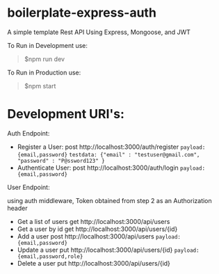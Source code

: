 # boilerplate-express-auth

A simple template Rest API Using Express, Mongoose, and JWT

To Run in Development use:

> $npm run dev

To Run in Production use:

> $npm start

# Development URI's:

Auth Endpoint:

- Register a User:
  post http://localhost:3000/auth/register
  `payload: {email,password}`
  `testdata: {"email" : "testuser@gmail.com", "password" : "P@ssword123" }`
- Authenticate User:
  post http://localhost:3000/auth/login
  `payload: {email,password}`

User Endpoint:

using auth middleware, Token obtained from step 2 as an Authorization header

- Get a list of users
  get http://localhost:3000/api/users
- Get a user by id
  get http://localhost:3000/api/users/{id}
- Add a user
  post http://localhost:3000/api/users
  `payload: {email,password}`
- Update a user
  put http://localhost:3000/api/users/{id}
  `payload: {email,password,role}`
- Delete a user
  put http://localhost:3000/api/users/{id}
